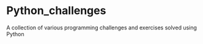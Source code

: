 # Python_challenges
A collection of various programming challenges and exercises solved using Python

